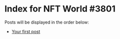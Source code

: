 # Index for NFT World #3801
Posts will be displayed in the order below:

- [Your first post](./001-first.md)

